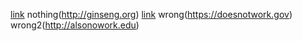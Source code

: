 [link](https://something.com)
nothing(http://ginseng.org)
[link](http://shouldwork.com)
wrong(https://doesnotwork.gov)
wrong2(http://alsonowork.edu)